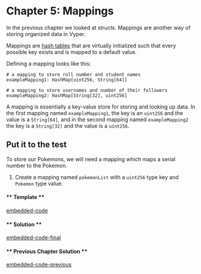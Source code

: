 # Chapter 5: Mappings

In the previous chapter we looked at structs. Mappings are another way of storing organized data in Vyper.

Mappings are [hash tables](https://en.wikipedia.org/wiki/Hash_table) that are virtually initialized such that every possible key exists and is mapped to a default value.

Defining a mapping looks like this:

```vyper
# a mapping to store roll number and student names
exampleMapping1: HashMap[uint256, String[64]]

# a mapping to store usernames and number of their followers
exampleMapping2: HashMap[String[32], uint256]
```

A mapping is essentially a key-value store for storing and looking up data. In the first mapping named `exampleMapping1`, the key is an `uint256` and the value is a `String[64]`, and in the second mapping named `exampleMapping2` the key is a `String[32]` and the value is a `uint256`.

## Put it to the test

To store our Pokemons, we will need a mapping which maps a serial number to the Pokemon.

1. Create a mapping named `pokemonList` with a `uint256` type key and `Pokemon` type value.

<!-- tabs:start -->

#### ** Template **

[embedded-code](../assets/1/1.5-template-code.vy ':include :type=code embed-template')

#### ** Solution **

[embedded-code-final](../assets/1/1.5-finished-code.vy ':include :type=code embed-final')

#### ** Previous Chapter Solution **

[embedded-code-previous](../assets/1/1.4-finished-code.vy ':include :type=code embed-previous')

<!-- tabs:end -->
